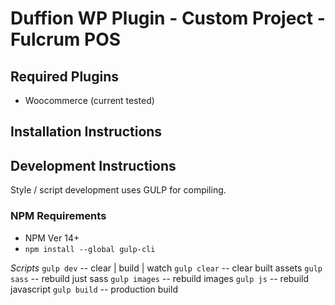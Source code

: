 # Duffion WP Plugin - Custom Project - Fulcrum POS

## Required Plugins
- Woocommerce (current tested)

## Installation Instructions

## Development Instructions
Style / script development uses GULP for compiling.
### NPM Requirements
- NPM Ver 14+
- `npm install --global gulp-cli`

*Scripts*
`gulp dev` -- clear | build | watch
`gulp clear` -- clear built assets
`gulp sass` -- rebuild just sass
`gulp images` -- rebuild images
`gulp js` -- rebuild javascript
`gulp build` -- production build
